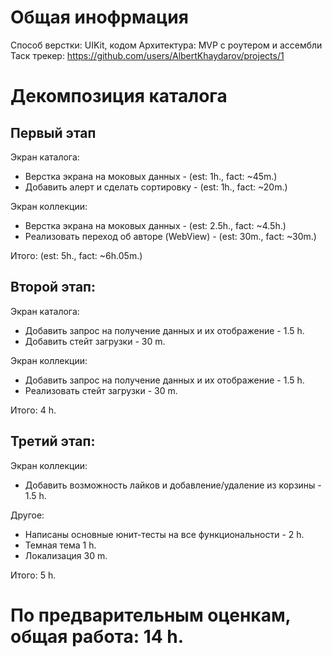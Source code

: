 # Общая инофрмация

Способ верстки: UIKit, кодом
Архитектура: MVP с роутером и ассембли
Таск трекер: https://github.com/users/AlbertKhaydarov/projects/1

# Декомпозиция каталога

## Первый этап

Экран каталога:
- Верстка экрана на моковых данных - (est: 1h., fact: ~45m.)
- Добавить алерт и сделать сортировку - (est: 1h., fact: ~20m.)

Экран коллекции:
- Верстка экрана на моковых данных - (est: 2.5h., fact: ~4.5h.)
- Реализовать переход об авторе (WebView) - (est: 30m., fact: ~30m.)

Итого: (est: 5h., fact: ~6h.05m.)

## Второй этап:

Экран каталога:
- Добавить запрос на получение данных и их отображение - 1.5 h.
- Добавить стейт загрузки - 30 m.

Экран коллекции:
- Добавить запрос на получение данных и их отображение - 1.5 h.
- Реализовать стейт загрузки -  30 m.


 Итого: 4 h.

## Третий этап:

Экран коллекции:
- Добавить возможность лайков и добавление/удаление из корзины - 1.5 h.

Другое:
- Написаны основные юнит-тесты на все функциональности - 2 h.
- Темная тема 1 h.
- Локализация 30 m.

Итого: 5 h.

# По предварительным оценкам, общая работа: 14 h.

